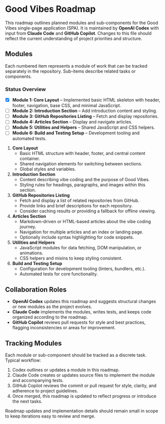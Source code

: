 # Good Vibes Roadmap

This roadmap outlines planned modules and sub-components for the Good Vibes single-page application (SPA). It is maintained by **OpenAI Codex** with input from **Claude Code** and **GitHub Copilot**. Changes to this file should reflect the current understanding of project priorities and structure.

## Modules

Each numbered item represents a module of work that can be tracked separately in the repository. Sub-items describe related tasks or components.

### Status Overview

- [x] **Module 1: Core Layout** – Implemented basic HTML skeleton with header, footer, navigation, base CSS, and minimal JavaScript.
- [ ] **Module 2: Introduction Section** – Add introduction content and styling.
- [ ] **Module 3: GitHub Repositories Listing** – Fetch and display repositories.
- [ ] **Module 4: Articles Section** – Display and navigate articles.
- [ ] **Module 5: Utilities and Helpers** – Shared JavaScript and CSS helpers.
- [ ] **Module 6: Build and Testing Setup** – Development tooling and automated tests.

1. **Core Layout**
   - Basic HTML structure with header, footer, and central content container.
   - Shared navigation elements for switching between sections.
   - Global styles and variables.
2. **Introduction Section**
   - Content describing vibe coding and the purpose of Good Vibes.
   - Styling rules for headings, paragraphs, and images within this section.
3. **GitHub Repositories Listing**
   - Fetch and display a list of related repositories from GitHub.
   - Provide links and brief descriptions for each repository.
   - Consider caching results or providing a fallback for offline viewing.
4. **Articles Section**
   - Markdown-driven or HTML-based articles about the vibe coding journey.
   - Navigation for multiple articles and an index or landing page.
   - Optionally include syntax highlighting for code snippets.
5. **Utilities and Helpers**
   - JavaScript modules for data fetching, DOM manipulation, or animations.
   - CSS helpers and mixins to keep styling consistent.
6. **Build and Testing Setup**
   - Configuration for development tooling (linters, bundlers, etc.).
   - Automated tests for core functionality.

## Collaboration Roles

- **OpenAI Codex** updates this roadmap and suggests structural changes or new modules as the project evolves.
- **Claude Code** implements the modules, writes tests, and keeps code organized according to the roadmap.
- **GitHub Copilot** reviews pull requests for style and best practices, flagging inconsistencies or areas for improvement.

## Tracking Modules

Each module or sub-component should be tracked as a discrete task. Typical workflow:

1. Codex outlines or updates a module in this roadmap.
2. Claude Code creates or updates source files to implement the module and accompanying tests.
3. GitHub Copilot reviews the commit or pull request for style, clarity, and adherence to project guidelines.
4. Once merged, this roadmap is updated to reflect progress or introduce the next tasks.

Roadmap updates and implementation details should remain small in scope to keep iterations easy to review and merge.
